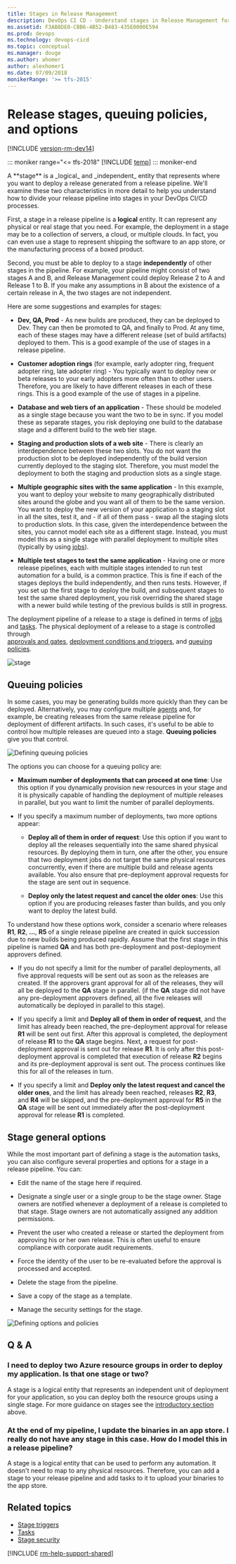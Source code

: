 ```yaml
---
title: Stages in Release Management
description: DevOps CI CD - Understand stages in Release Management for Azure Pipelines and Team Foundation Server (TFS)
ms.assetid: F3AB8DE0-CBB6-4B52-B483-435E0000E594
ms.prod: devops
ms.technology: devops-cicd
ms.topic: conceptual
ms.manager: douge
ms.author: ahomer
author: alexhomer1
ms.date: 07/09/2018
monikerRange: '>= tfs-2015'
---
```


# Release stages, queuing policies, and options

[!INCLUDE [version-rm-dev14](../_shared/version-rm-dev14.md)]

::: moniker range="<= tfs-2018"
[!INCLUDE [temp](../_shared/concept-rename-note.md)]
::: moniker-end

<a name="introduction"/>
A **stage** is a _logical_ and _independent_ entity that
represents where you want to deploy a release generated from a release
pipeline. We'll examine these two characteristics in more detail
to help you understand how to divide your release pipeline into
stages in your DevOps CI/CD processes.

First, a stage in a release pipeline is a **logical** entity.
It can represent any physical or real stage that you need.
For example, the deployment in a stage may be to a collection of servers,
a cloud, or multiple clouds. In fact, you can even use a stage to represent
shipping the software to an app store, or the manufacturing process of a boxed product.

Second, you must be able to deploy to a stage **independently** of other stages in the pipeline.
For example, your pipeline might consist of two stages A and B, and Release Management could deploy Release 2
to A and Release 1 to B. If you make any assumptions in B about the existence of a certain release in A, the
two stages are not independent.

Here are some suggestions and examples for stages:

* **Dev, QA, Prod** - As new builds are produced, they can be deployed to Dev. They can then be promoted to QA, and finally to Prod.
  At any time, each of these stages may have a different release (set of build artifacts) deployed to them.
  This is a good example of the use of stages in a release pipeline.

* **Customer adoption rings** (for example, early adopter ring, frequent adopter ring, late adopter ring) -
  You typically want to deploy new or beta releases to your early adopters more often than to other users.
  Therefore, you are likely to have different releases in each of these rings. This is a good example of the use of stages in a pipeline.

* **Database and web tiers of an application** - These should be modeled as a single stage
  because you want the two to be in sync. If you model these as separate stages, you risk
  deploying one build to the database stage and a different build to the web tier stage.

* **Staging and production slots of a web site** - There is clearly an interdependence between these two slots.
  You do not want the production slot to be deployed independently of the build version currently deployed to the
  staging slot. Therefore, you must model the deployment to both the staging and production slots as a single stage.

* **Multiple geographic sites with the same application** - In this example, you want to deploy your website to many geographically distributed sites around the globe
  and you want all of them to be the same version. You want to deploy the new version of your application to a staging slot in all the sites, test it,
  and - if all of them pass - swap all the staging slots to production slots.
  In this case, given the interdependence between the sites, you cannot model each site as a different stage.
  Instead, you must model this as a single stage with parallel deployment to multiple sites
  (typically by using [jobs](../process/phases.md)).

* **Multiple test stages to test the same application** - Having one or more release pipelines,
  each with multiple stages intended to run test automation for a build, is a common practice.
  This is fine if each of the stages deploys the build independently, and then runs tests.
  However, if you set up the first stage to deploy the build, and subsequent stages to test
  the same shared deployment, you risk overriding the shared stage with a newer build while testing
  of the previous builds is still in progress.

<a name="approvals"></a><a name="conditions"></a>
The deployment pipeline of a release to a stage is defined in terms of [jobs](../process/phases.md) and [tasks](../process/tasks.md).
The physical deployment of a release to a stage is controlled through  
[approvals and gates](approvals/index.md), [deployment conditions and triggers](triggers.md#env-triggers),
and [queuing policies](#queuing-policies).

![stage](_img/definition-02.png)

## Queuing policies

In some cases, you may be generating builds more quickly than
they can be deployed. Alternatively, you may configure multiple
[agents](../agents/agents.md) and, for example, be creating releases from the same release pipeline
for deployment of different artifacts. In such cases, it's useful to
be able to control how multiple releases are queued into a
stage. **Queuing policies** give you that control.

![Defining queuing policies](_img/environments-02.png)

The options you can choose for a queuing policy are:

* **Maximum number of deployments that can proceed at one time**:
  Use this option if you dynamically provision new resources
  in your stage and it is physically capable of handling
  the deployment of multiple releases in parallel, but you want
  to limit the number of parallel deployments.

* If you specify a maximum number of deployments, two more options appear:

  - **Deploy all of them in order of request**:
    Use this option if you want to deploy all the releases
    sequentially into the same shared physical resources.
    By deploying them in turn, one after the other, you
    ensure that two deployment jobs do not target the same
    physical resources concurrently, even if there are
    multiple build and release agents available. You
    also ensure that pre-deployment approval requests for the
    stage are sent out in sequence.

  - **Deploy only the latest request and cancel the older ones**:
    Use this option if you are producing releases faster
    than builds, and you only want to deploy the latest build.

To understand how these options work, consider a scenario
where releases **R1**, **R2**, **...**, **R5** of a
single release pipeline are created in quick succession
due to new builds being produced rapidly. Assume that
the first stage in this pipeline is named **QA**
and has both pre-deployment and post-deployment approvers
defined.

* If you do not specify a limit for the number of parallel deployments,
  all five approval requests will be sent out as soon as
  the releases are created. If the approvers grant approval for all of the
  releases, they will all be deployed to the **QA** stage in parallel.
  (if the **QA** stage did not have any pre-deployment
  approvers defined, all the five releases will automatically
  be deployed in parallel to this stage).

* If you specify a limit and **Deploy all of them in order of request**,
  and the limit has already been reached, the pre-deployment approval for
  release **R1** will be sent out first. After this
  approval is completed, the deployment of release **R1** to the
  **QA** stage begins. Next, a request for
  post-deployment approval is sent out for release **R1**. It is
  only after this post-deployment approval is completed that
  execution of release **R2** begins and its pre-deployment
  approval is sent out. The process continues like this for
  all of the releases in turn.

* If you specify a limit and **Deploy only the latest request and cancel the older ones**,
  and the limit has already been reached, releases **R2**, **R3**, and **R4** will be
  skipped, and the pre-deployment approval for **R5** in
  the **QA** stage will be sent out immediately
  after the post-deployment approval for release **R1** is completed.

<h2 id="options">Stage general options</h2>

While the most important part of defining a stage is the
automation tasks, you can also configure several properties and options
for a stage in a release pipeline. You can:

* Edit the name of the stage here if required.

* Designate a single user or a single
  group to be the stage owner. Stage owners are
  notified whenever a deployment of a release is completed to that
  stage. Stage owners are not automatically assigned
  any addition permissions.

* Prevent the user who created a release or started the deployment from approving
  his or her own release. This is often useful to ensure
  compliance with corporate audit requirements.
  
* Force the identity of the user to be re-evaluated
  before the approval is processed and accepted.

* Delete the stage from the pipeline.

* Save a copy of the stage as a template.

* Manage the security settings for the stage.

![Defining options and policies](_img/environments-03.png)

## Q & A

### I need to deploy two Azure resource groups in order to deploy my application. Is that one stage or two?

A stage is a logical entity that represents an independent
unit of deployment for your application, so you can deploy both the
resource groups using a single stage. For more guidance on
stages see the [introductory section](#introduction) above.

### At the end of my pipeline, I update the binaries in an app store. I really do not have any stage in this case. How do I model this in a release pipeline?

A stage is a logical entity that can be used to perform any
automation. It doesn't need to map to any physical resources.
Therefore, you can add a stage to your release pipeline
and add tasks to it to upload your binaries to the app store.

## Related topics

* [Stage triggers](triggers.md#env-triggers)
* [Tasks](../process/tasks.md)
* [Stage security](../policies/permissions.md#release-permissions)

[!INCLUDE [rm-help-support-shared](../_shared/rm-help-support-shared.md)]
